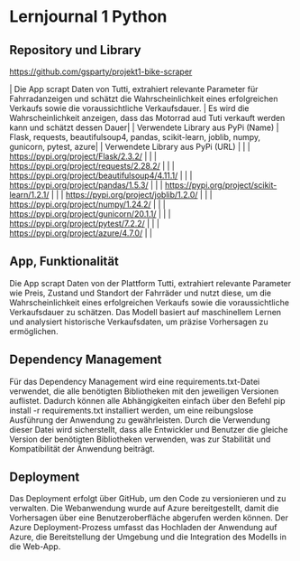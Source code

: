 ﻿# Lernjournal 1 Python

## Repository und Library

https://github.com/gsparty/projekt1-bike-scraper

| Die App scrapt Daten von Tutti, extrahiert relevante Parameter für Fahrradanzeigen und schätzt die Wahrscheinlichkeit eines erfolgreichen Verkaufs sowie die voraussichtliche Verkaufsdauer. | 
Es wird die Wahrscheinlichkeit anzeigen, dass das Motorrad aud Tuti verkauft werden kann und schätzt dessen Dauer|
| Verwendete Library aus PyPi (Name) |
Flask, requests, beautifulsoup4, pandas, scikit-learn, joblib, numpy, gunicorn, pytest, azure|
| Verwendete Library aus PyPi (URL) | |
| https://pypi.org/project/Flask/2.3.2/ | | 
| https://pypi.org/project/requests/2.28.2/ | | 
| https://pypi.org/project/beautifulsoup4/4.11.1/ | | 
| https://pypi.org/project/pandas/1.5.3/ | | 
| https://pypi.org/project/scikit-learn/1.2.1/ | | 
| https://pypi.org/project/joblib/1.2.0/ | | 
| https://pypi.org/project/numpy/1.24.2/ | |
| https://pypi.org/project/gunicorn/20.1.1/ | | 
| https://pypi.org/project/pytest/7.2.2/ | | 
| https://pypi.org/project/azure/4.7.0/ | |

## App, Funktionalität

Die App scrapt Daten von der Plattform Tutti, extrahiert relevante Parameter wie Preis, Zustand und Standort der Fahrräder und nutzt diese, um die Wahrscheinlichkeit eines erfolgreichen Verkaufs sowie die voraussichtliche Verkaufsdauer zu schätzen. Das Modell basiert auf maschinellem Lernen und analysiert historische Verkaufsdaten, um präzise Vorhersagen zu ermöglichen. 

## Dependency Management

Für das Dependency Management wird eine requirements.txt-Datei verwendet, die alle benötigten Bibliotheken mit den jeweiligen Versionen auflistet. Dadurch können alle Abhängigkeiten einfach über den Befehl pip install -r requirements.txt installiert werden, um eine reibungslose Ausführung der Anwendung zu gewährleisten. Durch die Verwendung dieser Datei wird sicherstellt, dass alle Entwickler und Benutzer die gleiche Version der benötigten Bibliotheken verwenden, was zur Stabilität und Kompatibilität der Anwendung beiträgt.

## Deployment

Das Deployment erfolgt über GitHub, um den Code zu versionieren und zu verwalten. Die Webanwendung wurde auf Azure bereitgestellt, damit die Vorhersagen über eine Benutzeroberfläche abgerufen werden können. Der Azure Deployment-Prozess umfasst das Hochladen der Anwendung auf Azure, die Bereitstellung der Umgebung und die Integration des Modells in die Web-App.

